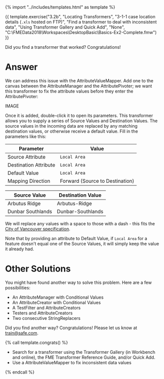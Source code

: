 {% import "../includes/templates.html" as template %}

{{ template.exercise("3.2b",
               "Locating Transformers",
               "3-1-1 case location details (`.xls` hosted on FTP)",
               "Find a transformer to deal with inconsistent data",
               "Using Transformer Gallery and Quick Add",
               "None",
               "C:\FMEData2018\Workspaces\DesktopBasic\Basics-Ex2-Complete.fmw")
}}

Did you find a transformer that worked? Congratulations!

# Answer

We can address this issue with the AttributeValueMapper. Add one to the canvas between the AttributeManager and the AttributePivoter; we want this transformer to fix the attribute values before they enter the AttributePivoter:

IMAGE

Once it is added, double-click it to open its parameters. This transformer allows you to supply a series of Source Values and Destination Values. The source values in the incoming data are replaced by any matching destination values, or otherwise receive a default value. Fill in the parameters like this:

|Parameter|Value|
|-|-|
|Source Attribute|`Local Area`|
|Destination Attribute|`Local Area`|
|Default Value|`Local Area`|
|Mapping Direction|Forward (Source to Destination)|

|Source Value|Destination Value|
|-|-|
|Arbutus Ridge|Arbutus-Ridge|
|Dunbar Southlands|Dunbar-Southlands|

We will replace any values with a space to those with a dash - this fits the [City of Vancouver specification](https://data.vancouver.ca/datacatalogue/localAreaBoundary.htm).

Note that by providing an attribute to Default Value, if `Local Area` for a feature doesn't equal one of the Source Values, it will simply keep the value it already had.

# Other Solutions

You might have found another way to solve this problem. Here are a few possibilities:

- An AttributeManager with Conditional Values
- An AttributeCreator with Conditional Values
- A TestFilter and AttributeCreators
- Testers and AttributeCreators
- Two consecutive StringReplacers

Did you find another way? Congratulations! Please let us know at [train@safe.com](mailto:train@safe.com).

{% call template.congrats() %}

<ul>
  <li>Search for a transformer using the Transformer Gallery (in Workbench and online), the FME Transformer Reference Guide, and/or Quick Add.</li>
  <li>Use a AttributeValueMapper to fix inconsistent data values</li>
</ul>

{% endcall %}
